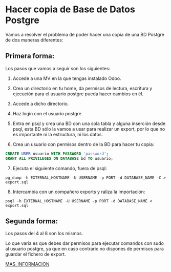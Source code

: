 # Hacer copia de Base de Datos Postgre

Vamos a resolver el problema de poder hacer una copia de una BD Postgre de dos maneras diferentes:

## Primera forma:

Los pasos que vamos a seguir son los siguientes:

1. Accede a una MV en la que tengas instalado Odoo.

2. Crea un directorio en tu home, da permisos de lectura, escritura y ejecución para el usuario postgre pueda hacer cambios en él.

3. Accede a dicho directorio.

4. Haz login con el usuario postgre

5. Entra en psql y crea una BD con una sola tabla y alguna inserción desde psql, esta BD sólo la vamos a usar para realizar un export, por lo que no es importante ni la estructura, ni los datos.

6. Crea un usuario con permisos dentro de la BD para hacer tu copia:

```SQL
CREATE USER usuario WITH PASSWORD 'password';
GRANT ALL PRIVILEGES ON DATABASE bd TO usuario;
```

7. Ejecuta el siguiente comando, fuera de psql:

```
pg_dump -h EXTERNAL_HOSTNAME -U USERNAME -p PORT -d DATABASE_NAME -C > export.sql
```

8. Intercambia con un compañero exports y raliza la importación:

```
psql -h EXTERNAL_HOSTNAME -U USERNAME -p PORT -d DATABASE_NAME < export.sql
```

## Segunda forma:

Los pasos del 4 al 8 son los mismos.

Lo que varía es que debes dar permisos para ejecutar comandos con sudo al usuario postgre, ya que en caso contrario no dispones de permisos para guardar el fichero de export.

[MAS_INFORMACION](https://kinsta.com/es/docs/importar-y-exportar-base-de-datos-postgresql-con-linea-de-comandos/)
